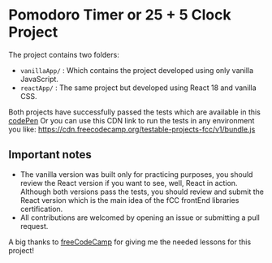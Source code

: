 # Pomodoro Timer or 25 + 5 Clock Project

The project contains two folders:

- `vanillaApp/` : Which contains the project developed using only vanilla JavaScript.
- `reactApp/` : The same project but developed using React 18 and vanilla CSS.

Both projects have successfully passed the tests which are available in this [codePen](https://codepen.io/pen?template=MJjpwO) Or you can use this CDN link to run the tests in any environment you like: https://cdn.freecodecamp.org/testable-projects-fcc/v1/bundle.js

## Important notes

- The vanilla version was built only for practicing purposes, you should review the React version if you want to see, well, React in action. Although both versions pass the tests, you should review and submit the React version which is the main idea of the fCC frontEnd libraries certification.
- All contributions are welcomed by opening an issue or submitting a pull request.

A big thanks to [freeCodeCamp](https://www.freecodecamp.org/) for giving me the needed lessons for this project!

